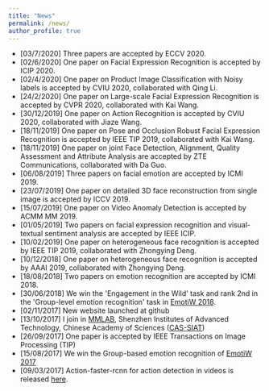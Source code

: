 ```yaml
---
title: "News"
permalink: /news/
author_profile: true
---
```

 * [03/7/2020] Three papers are accepted by ECCV 2020.
 * [02/6/2020] One paper on Facial Expression Recognition is accepted by ICIP 2020.
 * [02/4/2020] One paper on Product Image Classification with Noisy labels is accepted by CVIU 2020, collaborated with Qing Li.
 * [24/2/2020] One paper on Large-scale Facial Expression Recognition is accepted by CVPR 2020, collaborated with Kai Wang.
 * [30/12/2019] One paper on Action Recognition is accepted by CVIU 2020, collaborated with Jiaze Wang.
 * [18/11/2019] One paper on Pose and Occlusion Robust Facial Expression Recognition is accepted by IEEE TIP 2019, collaborated with Kai Wang.
  * [18/11/2019] One paper on joint Face Detection, Alignment, Quality Assessment and Attribute Analysis are accepted by ZTE Communications, collaborated with Da Guo.
 * [06/08/2019] Three papers on facial emotion are accepted by ICMI 2019.
 * [23/07/2019] One paper on detailed 3D face reconstruction from single image is accepted by ICCV 2019.
 * [15/07/2019] One paper on Video Anomaly Detection is accepted by ACMM MM 2019.
 * [01/05/2019] Two papers on facial expression recognition and visual-textual sentiment analysis are accepted by IEEE ICIP.
 * [10/02/2019] One paper on heterogeneous face recognition is accepted by IEEE TIP 2019, collaborated with Zhongying Deng.
 * [10/12/2018] One paper on heterogeneous face recognition is accepted by AAAI 2019, collaborated with Zhongying Deng.
 * [18/08/2018] Two papers on emotion recognition are accepted by ICMI 2018.
 * [30/06/2018] We win the 'Engagement in the Wild' task and rank 2nd in the 'Group-level emotion recognition' task in [EmotiW 2018](https://sites.google.com/view/emotiw2018/challenge-details).
 * [02/11/2017] New website launched at github
 * [13/10/2017] I join in [MMLAB](mmlab.siat.ac.cn), Shenzhen Institutes of Advanced Technology, Chinese Academy of Sciences ([CAS-SIAT](http://www.siat.cas.cn/))
 * [26/09/2017] One paper is accepted by IEEE Transactions on Image Processing (TIP)
 * [15/08/2017] We win the Group-based emotion recognition of [EmotiW 2017](https://sites.google.com/site/emotiwchallenge/home)
 * [09/03/2017] Action-faster-rcnn for action detection in videos is released [here](https://github.com/pengxj/action-faster-rcnn). 

